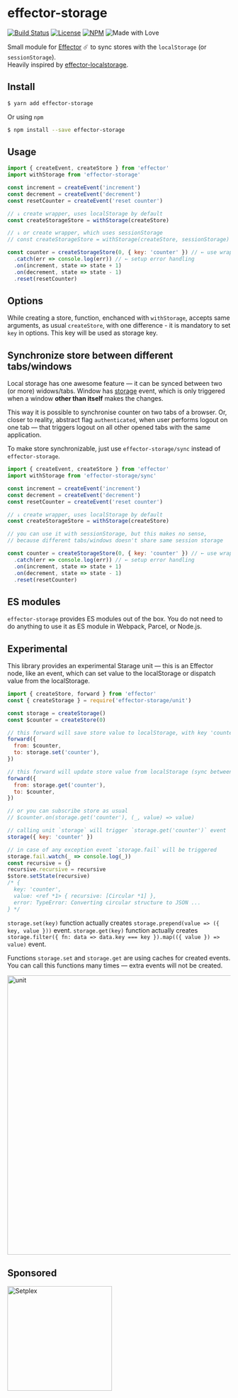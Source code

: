 # effector-storage

[![Build Status](https://github.com/yumauri/effector-storage/workflows/build/badge.svg)](https://github.com/yumauri/effector-storage/actions?workflow=build)
[![License](https://img.shields.io/github/license/yumauri/effector-storage.svg?color=yellow)](./LICENSE)
[![NPM](https://img.shields.io/npm/v/effector-storage.svg)](https://www.npmjs.com/package/effector-storage)
![Made with Love](https://img.shields.io/badge/made%20with-❤-red.svg)

Small module for [Effector](https://github.com/zerobias/effector) ☄️ to sync stores with the `localStorage` (or `sessionStorage`).<br>
Heavily inspired by [effector-localstorage](https://github.com/lessmess-dev/effector-localstorage).

## Install

```bash
$ yarn add effector-storage
```

Or using `npm`

```bash
$ npm install --save effector-storage
```

## Usage

```javascript
import { createEvent, createStore } from 'effector'
import withStorage from 'effector-storage'

const increment = createEvent('increment')
const decrement = createEvent('decrement')
const resetCounter = createEvent('reset counter')

// ↓ create wrapper, uses localStorage by default
const createStorageStore = withStorage(createStore)

// ↓ or create wrapper, which uses sessionStorage
// const createStorageStore = withStorage(createStore, sessionStorage)

const counter = createStorageStore(0, { key: 'counter' }) // ← use wrapper
  .catch(err => console.log(err)) // ← setup error handling
  .on(increment, state => state + 1)
  .on(decrement, state => state - 1)
  .reset(resetCounter)
```

## Options

While creating a store, function, enchanced with `withStorage`, accepts same arguments, as usual `createStore`, with one difference - it is mandatory to set `key` in options. This key will be used as storage key.

## Synchronize store between different tabs/windows

Local storage has one awesome feature — it can be synced between two (or more) widows/tabs. Window has [storage](https://www.w3schools.com/jsref/event_storage_url.asp) event, which is only triggered when a window **other than itself** makes the changes.

This way it is possible to synchronise counter on two tabs of a browser. Or, closer to reality, abstract flag `authenticated`, when user performs logout on one tab — that triggers logout on all other opened tabs with the same application.

To make store synchronizable, just use `effector-storage/sync` instead of `effector-storage`.

```javascript
import { createEvent, createStore } from 'effector'
import withStorage from 'effector-storage/sync'

const increment = createEvent('increment')
const decrement = createEvent('decrement')
const resetCounter = createEvent('reset counter')

// ↓ create wrapper, uses localStorage by default
const createStorageStore = withStorage(createStore)

// you can use it with sessionStorage, but this makes no sense,
// because different tabs/windows doesn't share same session storage

const counter = createStorageStore(0, { key: 'counter' }) // ← use wrapper
  .catch(err => console.log(err)) // ← setup error handling
  .on(increment, state => state + 1)
  .on(decrement, state => state - 1)
  .reset(resetCounter)
```

## ES modules

`effector-storage` provides ES modules out of the box. You do not need to do anything to use it as ES module in Webpack, Parcel, or Node.js.

## Experimental

This library provides an experimental Starage unit — this is an Effector node, like an event, which can set value to the localStorage or dispatch value from the localStorage.

```javascript
import { createStore, forward } from 'effector'
const { createStorage } = require('effector-storage/unit')

const storage = createStorage()
const $counter = createStore(0)

// this forward will save store value to localStorage, with key 'counter'
forward({
  from: $counter,
  to: storage.set('counter'),
})

// this forward will update store value from localStorage (sync between tabs)
forward({
  from: storage.get('counter'),
  to: $counter,
})

// or you can subscribe store as usual
// $counter.on(storage.get('counter'), (_, value) => value)

// calling unit `storage` will trigger `storage.get('counter')` event
storage({ key: 'counter' })

// in case of any exception event `storage.fail` will be triggered
storage.fail.watch(_ => console.log(_))
const recursive = {}
recursive.recursive = recursive
$store.setState(recursive)
/* {
  key: 'counter',
  value: <ref *1> { recursive: [Circular *1] },
  error: TypeError: Converting circular structure to JSON ...
} */
```

`storage.set(key)` function actually creates `storage.prepend(value => ({ key, value }))` event.
`storage.get(key)` function actually creates `storage.filter({ fn: data => data.key === key }).map(({ value }) => value)` event.

Functions `storage.set` and `storage.get` are using caches for created events. You can call this functions many times — extra events will not be created.

<img width="630" alt="unit" src="https://github.com/yumauri/effector-storage/blob/master/images/unit.png?raw=true">

## Sponsored

[<img src="https://setplex.com/img/logo.png" alt="Setplex" width="236">](https://setplex.com)
